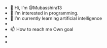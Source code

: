 - 👋 Hi, I’m @Mubasshira13
- 👀 I’m interested in programming.
- 🌱 I’m currently learning artificial intelligence 
- 
- 📫 How to reach me Own goal
- 
- 

<!---
Mubasshira13/Mubasshira13 is a ✨ special ✨ repository because its `README.md` (this file) appears on your GitHub profile.
You can click the Preview link to take a look at your changes.
--->
